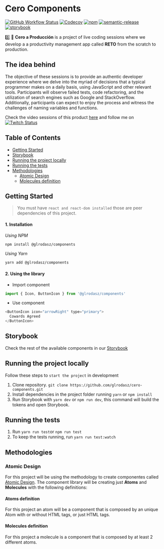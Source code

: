 # Cero Components
[![GitHub Workflow Status](https://img.shields.io/github/workflow/status/glrodasz/cero-components/Release)](https://github.com/glrodasz/cero-components/actions/workflows/release.yml) [![Codecov](https://img.shields.io/codecov/c/github/glrodasz/cero-components)](https://app.codecov.io/gh/glrodasz/cero-components) [![npm](https://img.shields.io/npm/v/@glrodasz/components)](https://www.npmjs.com/package/@glrodasz/components) [![semantic-release](https://img.shields.io/badge/%20%20%F0%9F%93%A6%F0%9F%9A%80-semantic--release-e10079.svg)](https://github.com/semantic-release/semantic-release)
 [![storybook](https://raw.githubusercontent.com/storybooks/brand/master/badge/badge-storybook.svg)](https://github.com/storybookjs/storybook)


0️⃣ 🚀 **Cero a Producción** is a project of live coding sessions where we develop a a productivity management app called **RETO** from the scratch to production.

## The idea behind
The objective of these sessions is to provide an authentic developer experience where we delve into the myriad of decisions that a typical programmer makes on a daily basis, using JavaScript and other relevant tools. Participants will observe failed tests, code refactoring, and the utilization of search engines such as Google and StackOverflow. Additionally, participants can expect to enjoy the process and witness the challenges of naming variables and functions.

Check the video sessions of this product [here](https://glrz.me/youtube-cero) and follow me on [![Twitch Status](https://img.shields.io/twitch/status/guillermorodas?style=social)](https://glrz.me/stream)

## Table of Contents

- [Getting Started](#Getting-Started)
- [Storybook](#Storybook)
- [Running the project locally](#Running-the-project-locally)
- [Running the tests](#Running-the-tests)
- [Methodologies](#Methodologies)
  - [Atomic Design](#Atomic-Design)
  - [Molecules definition](#Molecules-definition)

## Getting Started

> You must have `react and react-dom installed` those are peer dependencies of this project.

#### 1. Installation

_Using NPM_
```bash
npm install @glrodasz/components
```
_Using Yarn_
```bash
yarn add @glrodasz/components
```

#### 2. Using the library

- Import component

```jsx
import { Icon, ButtonIcon } from '@glrodasz/components'
```

- Use component

```js
<ButtonIcon icon="arrowRight" type="primary">
  Cowards Agreed
</ButtonIcon>
```
## Storybook
Check the rest of the available components in our [Storybook](https://cero-components.vercel.app)

## Running the project locally

Follow these steps to `start the project` in development

1. Clone repository. `git clone https://github.com/glrodasz/cero-components.git`
2. Install dependencies in the project folder running `yarn` or `npm install`
3. Run Storybook with `yarn dev` or `npm run dev`, this command will build the tokens and open Storybook.

## Running the tests

1. Run `yarn run test`or `npm run test`
2. To keep the tests running, run `yarn run test:watch`

## Methodologies

### Atomic Design

For this project will be using the methodology to create componentes called [Atomic Design](https://shop.bradfrost.com/products/atomic-design-ebook). The component library will be creating just **Atoms** and **Molecules** with the following definitions:

#### Atoms definition

For this project an atom will be a component that is composed by an unique Atom with or without HTML tags, or just HTML tags.

#### Molecules definition

For this project a molecule is a component that is composed by at least 2 different atoms.
